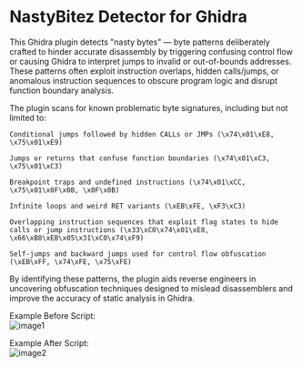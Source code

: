 # NastyBitez Detector for Ghidra

This Ghidra plugin detects "nasty bytes" — byte patterns deliberately crafted to hinder accurate disassembly by triggering confusing control flow or causing Ghidra to interpret jumps to invalid or out-of-bounds addresses. These patterns often exploit instruction overlaps, hidden calls/jumps, or anomalous instruction sequences to obscure program logic and disrupt function boundary analysis.

The plugin scans for known problematic byte signatures, including but not limited to:

    Conditional jumps followed by hidden CALLs or JMPs (\x74\x01\xE8, \x75\x01\xE9)

    Jumps or returns that confuse function boundaries (\x74\x01\xC3, \x75\x01\xC3)

    Breakpoint traps and undefined instructions (\x74\x01\xCC, \x75\x01\x0F\x0B, \x0F\x0B)

    Infinite loops and weird RET variants (\xEB\xFE, \xF3\xC3)

    Overlapping instruction sequences that exploit flag states to hide calls or jump instructions (\x33\xC0\x74\x01\xE8, \x66\xB8\xEB\x05\x31\xC0\x74\xF9)

    Self-jumps and backward jumps used for control flow obfuscation (\xEB\xFF, \x74\xFE, \x75\xFE)

By identifying these patterns, the plugin aids reverse engineers in uncovering obfuscation techniques designed to mislead disassemblers and improve the accuracy of static analysis in Ghidra.

Example Before Script:\
![image1](https://github.com/user-attachments/assets/8898a36e-b571-4a29-9646-a95d52f2fa57)


Example After Script:\
![image2](https://github.com/user-attachments/assets/1bd38a60-3c44-498b-a9a9-b9674f2f2015)
